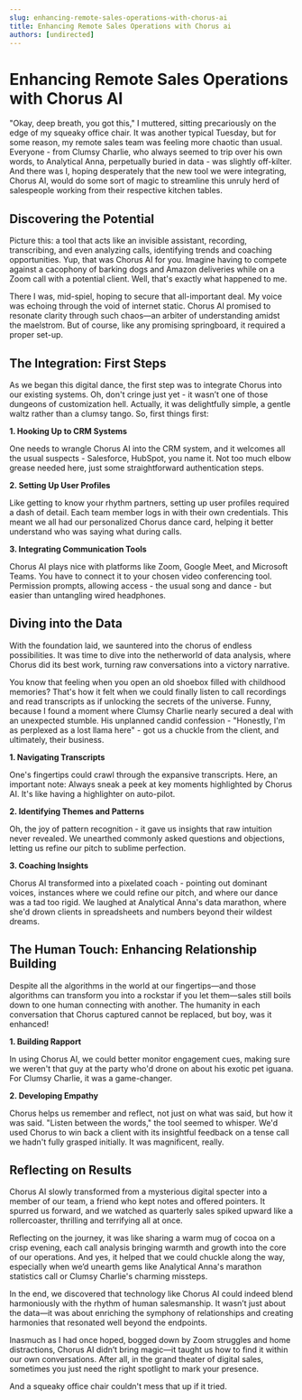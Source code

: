 ```yaml
---
slug: enhancing-remote-sales-operations-with-chorus-ai
title: Enhancing Remote Sales Operations with Chorus ai
authors: [undirected]
---
```



# Enhancing Remote Sales Operations with Chorus AI

"Okay, deep breath, you got this," I muttered, sitting precariously on the edge of my squeaky office chair. It was another typical Tuesday, but for some reason, my remote sales team was feeling more chaotic than usual. Everyone - from Clumsy Charlie, who always seemed to trip over his own words, to Analytical Anna, perpetually buried in data - was slightly off-kilter. And there was I, hoping desperately that the new tool we were integrating, Chorus AI, would do some sort of magic to streamline this unruly herd of salespeople working from their respective kitchen tables.

## Discovering the Potential

Picture this: a tool that acts like an invisible assistant, recording, transcribing, and even analyzing calls, identifying trends and coaching opportunities. Yup, that was Chorus AI for you. Imagine having to compete against a cacophony of barking dogs and Amazon deliveries while on a Zoom call with a potential client. Well, that's exactly what happened to me.

There I was, mid-spiel, hoping to secure that all-important deal. My voice was echoing through the void of internet static. Chorus AI promised to resonate clarity through such chaos—an arbiter of understanding amidst the maelstrom. But of course, like any promising springboard, it required a proper set-up. 

## The Integration: First Steps

As we began this digital dance, the first step was to integrate Chorus into our existing systems. Oh, don't cringe just yet - it wasn’t one of those dungeons of customization hell. Actually, it was delightfully simple, a gentle waltz rather than a clumsy tango. So, first things first:

**1. Hooking Up to CRM Systems**

One needs to wrangle Chorus AI into the CRM system, and it welcomes all the usual suspects - Salesforce, HubSpot, you name it. Not too much elbow grease needed here, just some straightforward authentication steps.

**2. Setting Up User Profiles**

Like getting to know your rhythm partners, setting up user profiles required a dash of detail. Each team member logs in with their own credentials. This meant we all had our personalized Chorus dance card, helping it better understand who was saying what during calls.

**3. Integrating Communication Tools**

Chorus AI plays nice with platforms like Zoom, Google Meet, and Microsoft Teams. You have to connect it to your chosen video conferencing tool. Permission prompts, allowing access - the usual song and dance - but easier than untangling wired headphones.

## Diving into the Data

With the foundation laid, we sauntered into the chorus of endless possibilities. It was time to dive into the netherworld of data analysis, where Chorus did its best work, turning raw conversations into a victory narrative.

You know that feeling when you open an old shoebox filled with childhood memories? That's how it felt when we could finally listen to call recordings and read transcripts as if unlocking the secrets of the universe. Funny, because I found a moment where Clumsy Charlie nearly secured a deal with an unexpected stumble. His unplanned candid confession - "Honestly, I'm as perplexed as a lost llama here" - got us a chuckle from the client, and ultimately, their business. 

**1. Navigating Transcripts**

One's fingertips could crawl through the expansive transcripts. Here, an important note: Always sneak a peek at key moments highlighted by Chorus AI. It's like having a highlighter on auto-pilot.

**2. Identifying Themes and Patterns**

Oh, the joy of pattern recognition - it gave us insights that raw intuition never revealed. We unearthed commonly asked questions and objections, letting us refine our pitch to sublime perfection.

**3. Coaching Insights**

Chorus AI transformed into a pixelated coach - pointing out dominant voices, instances where we could refine our pitch, and where our dance was a tad too rigid. We laughed at Analytical Anna's data marathon, where she'd drown clients in spreadsheets and numbers beyond their wildest dreams.

## The Human Touch: Enhancing Relationship Building

Despite all the algorithms in the world at our fingertips—and those algorithms can transform you into a rockstar if you let them—sales still boils down to one human connecting with another. The humanity in each conversation that Chorus captured cannot be replaced, but boy, was it enhanced!

**1. Building Rapport**

In using Chorus AI, we could better monitor engagement cues, making sure we weren't that guy at the party who'd drone on about his exotic pet iguana. For Clumsy Charlie, it was a game-changer.

**2. Developing Empathy**

Chorus helps us remember and reflect, not just on what was said, but how it was said. "Listen between the words," the tool seemed to whisper. We'd used Chorus to win back a client with its insightful feedback on a tense call we hadn't fully grasped initially. It was magnificent, really.

## Reflecting on Results

Chorus AI slowly transformed from a mysterious digital specter into a member of our team, a friend who kept notes and offered pointers. It spurred us forward, and we watched as quarterly sales spiked upward like a rollercoaster, thrilling and terrifying all at once.

Reflecting on the journey, it was like sharing a warm mug of cocoa on a crisp evening, each call analysis bringing warmth and growth into the core of our operations. And yes, it helped that we could chuckle along the way, especially when we’d unearth gems like Analytical Anna's marathon statistics call or Clumsy Charlie's charming missteps.

In the end, we discovered that technology like Chorus AI could indeed blend harmoniously with the rhythm of human salesmanship. It wasn’t just about the data—it was about enriching the symphony of relationships and creating harmonies that resonated well beyond the endpoints.

Inasmuch as I had once hoped, bogged down by Zoom struggles and home distractions, Chorus AI didn’t bring magic—it taught us how to find it within our own conversations. After all, in the grand theater of digital sales, sometimes you just need the right spotlight to mark your presence.

And a squeaky office chair couldn't mess that up if it tried.